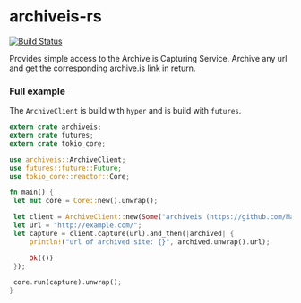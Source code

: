 # archiveis-rs
[![Build Status](https://travis-ci.com/MattsSe/archiveis-rs.svg?branch=master)](https://travis-ci.com/MattsSe/archiveis-rs)

Provides simple access to the Archive.is Capturing Service.
Archive any url and get the corresponding archive.is link in return.

### Full example
The `ArchiveClient` is build with `hyper` and is build with `futures`.

```rust
extern crate archiveis;
extern crate futures;
extern crate tokio_core;

use archiveis::ArchiveClient;
use futures::future::Future;
use tokio_core::reactor::Core;

fn main() {
 let mut core = Core::new().unwrap();

 let client = ArchiveClient::new(Some("archiveis (https://github.com/MattsSe/archiveis-rs)"));
 let url = "http://example.com/";
 let capture = client.capture(url).and_then(|archived| {
     println!("url of archived site: {}", archived.unwrap().url);

     Ok(())
 });

 core.run(capture).unwrap();
}